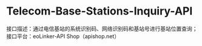 # Telecom-Base-Stations-Inquiry-API
接口描述：通过电信基站的系统识别码、网络识别码和基站号进行基站位置查询；接口平台：eoLinker-API Shop（apishop.net）
